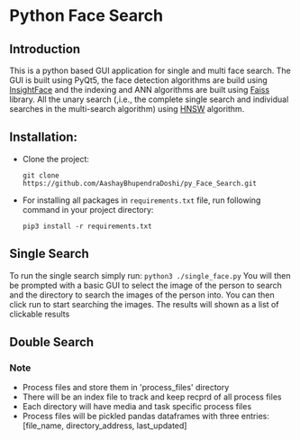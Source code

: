 # Python Face Search
## Introduction
This is a python based GUI application for single and multi face search. The GUI is built using PyQt5, the face detection algorithms are build using [InsightFace](https://github.com/deepinsight/insightface/tree/master/python-package) and the indexing and ANN algorithms are built using  [Faiss](https://github.com/facebookresearch/faiss) library. All the unary search (,i.e., the complete single search and individual searches in the multi-search algorithm) using [HNSW](https://arxiv.org/abs/1603.09320) algorithm.

## Installation:

* Clone the project:

    ```
    git clone https://github.com/AashayBhupendraDoshi/py_Face_Search.git

    ```

* For installing all packages in `requirements.txt` file, run following command in your project directory:
    ```
    pip3 install -r requirements.txt
    ```
## Single Search
To run the single search simply run:
    ```
    python3 ./single_face.py
    ```
You will then be prompted with a basic GUI to select the image of the person to search and the directory to search the images of the person into.
You can then click run to start searching  the images. The results will shown as a list of clickable results 
## Double Search
### Note
- Process files and store them in 'process_files' directory
- There will be an index file to track and keep recprd of all process files
- Each directory will have media and task specific process files
- Process files will be pickled pandas dataframes with three entries: [file_name, directory_address, last_updated]
